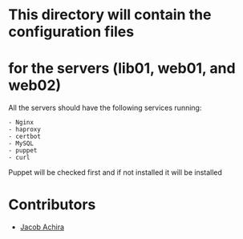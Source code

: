 # This directory will contain the configuration files
# for the servers (lib01, web01, and web02)

All the servers should have the following services
running:

    - Nginx
    - haproxy
    - certbot
    - MySQL
    - puppet
    - curl

Puppet will be checked first and if not installed
it will be installed

# Contributors
- [Jacob Achira](ed127720@students.mu.ac.ke)
